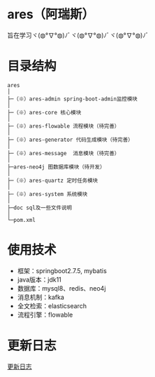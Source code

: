 # ares（阿瑞斯）

旨在学习ヾ(◍°∇°◍)ﾉﾞヾ(◍°∇°◍)ﾉﾞヾ(◍°∇°◍)ﾉﾞ

# 目录结构

```
ares
│
├─（※）ares-admin spring-boot-admin监控模块
│
├─（※）ares-core 核心模块
│
├─（※）ares-flowable 流程模块（待完善）
│
├─（※）ares-generator 代码生成模块（待完善）
│
├─（※）ares-message  消息模块（待完善）
│
├─ares-neo4j 图数据库模块（待开发）
│
├─（※）ares-quartz 定时任务模块
│
├─（※）ares-system 系统模块
│
├─doc sql及一些文件说明
│
└─pom.xml

```

# 使用技术

- 框架：springboot2.7.5, mybatis
- java版本：jdk11
- 数据库：mysql8、redis、neo4j
- 消息机制：kafka
- 全文检索：elasticsearch
- 流程引擎：flowable

# 更新日志
[更新日志](CHANGELOG.md)
